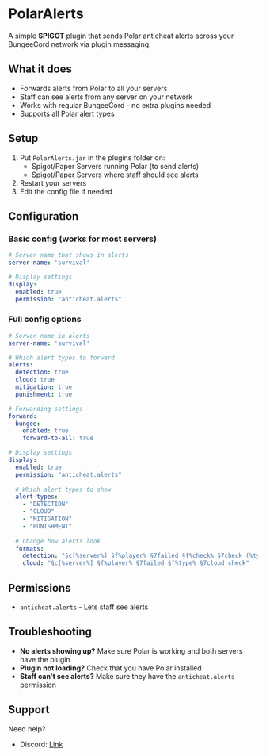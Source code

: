 # PolarAlerts

A simple **SPIGOT** plugin that sends Polar anticheat alerts across your BungeeCord network via plugin messaging.

## What it does

- Forwards alerts from Polar to all your servers
- Staff can see alerts from any server on your network
- Works with regular BungeeCord - no extra plugins needed
- Supports all Polar alert types

## Setup

1. Put `PolarAlerts.jar` in the plugins folder on:
   - Spigot/Paper Servers running Polar (to send alerts)
   - Spigot/Paper Servers where staff should see alerts
2. Restart your servers
3. Edit the config file if needed

## Configuration

### Basic config (works for most servers)

```yaml
# Server name that shows in alerts
server-name: 'survival'

# Display settings
display:
  enabled: true
  permission: "anticheat.alerts"
```

### Full config options

```yaml
# Server name in alerts
server-name: 'survival'

# Which alert types to forward
alerts:
  detection: true
  cloud: true
  mitigation: true
  punishment: true

# Forwarding settings
forward:
  bungee:
    enabled: true
    forward-to-all: true

# Display settings
display:
  enabled: true
  permission: "anticheat.alerts"
  
  # Which alert types to show
  alert-types:
    - "DETECTION"
    - "CLOUD"
    - "MITIGATION"
    - "PUNISHMENT"
  
  # Change how alerts look
  formats:
    detection: "§c[%server%] §f%player% §7failed §f%check% §7check (%type%) §8[§f%vl%§8]"
    cloud: "§c[%server%] §f%player% §7failed §f%type% §7cloud check"
```

## Permissions

- `anticheat.alerts` - Lets staff see alerts

## Troubleshooting

- **No alerts showing up?** Make sure Polar is working and both servers have the plugin
- **Plugin not loading?** Check that you have Polar installed
- **Staff can't see alerts?** Make sure they have the `anticheat.alerts` permission

## Support

Need help?
- Discord: [Link](https://polar.top/discord)
